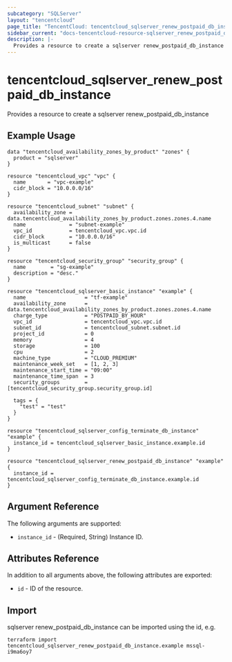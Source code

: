 ```yaml
---
subcategory: "SQLServer"
layout: "tencentcloud"
page_title: "TencentCloud: tencentcloud_sqlserver_renew_postpaid_db_instance"
sidebar_current: "docs-tencentcloud-resource-sqlserver_renew_postpaid_db_instance"
description: |-
  Provides a resource to create a sqlserver renew_postpaid_db_instance
---
```


# tencentcloud_sqlserver_renew_postpaid_db_instance

Provides a resource to create a sqlserver renew_postpaid_db_instance

## Example Usage

```hcl
data "tencentcloud_availability_zones_by_product" "zones" {
  product = "sqlserver"
}

resource "tencentcloud_vpc" "vpc" {
  name       = "vpc-example"
  cidr_block = "10.0.0.0/16"
}

resource "tencentcloud_subnet" "subnet" {
  availability_zone = data.tencentcloud_availability_zones_by_product.zones.zones.4.name
  name              = "subnet-example"
  vpc_id            = tencentcloud_vpc.vpc.id
  cidr_block        = "10.0.0.0/16"
  is_multicast      = false
}

resource "tencentcloud_security_group" "security_group" {
  name        = "sg-example"
  description = "desc."
}

resource "tencentcloud_sqlserver_basic_instance" "example" {
  name                   = "tf-example"
  availability_zone      = data.tencentcloud_availability_zones_by_product.zones.zones.4.name
  charge_type            = "POSTPAID_BY_HOUR"
  vpc_id                 = tencentcloud_vpc.vpc.id
  subnet_id              = tencentcloud_subnet.subnet.id
  project_id             = 0
  memory                 = 4
  storage                = 100
  cpu                    = 2
  machine_type           = "CLOUD_PREMIUM"
  maintenance_week_set   = [1, 2, 3]
  maintenance_start_time = "09:00"
  maintenance_time_span  = 3
  security_groups        = [tencentcloud_security_group.security_group.id]

  tags = {
    "test" = "test"
  }
}

resource "tencentcloud_sqlserver_config_terminate_db_instance" "example" {
  instance_id = tencentcloud_sqlserver_basic_instance.example.id
}

resource "tencentcloud_sqlserver_renew_postpaid_db_instance" "example" {
  instance_id = tencentcloud_sqlserver_config_terminate_db_instance.example.id
}
```

## Argument Reference

The following arguments are supported:

* `instance_id` - (Required, String) Instance ID.

## Attributes Reference

In addition to all arguments above, the following attributes are exported:

* `id` - ID of the resource.




## Import

sqlserver renew_postpaid_db_instance can be imported using the id, e.g.

```
terraform import tencentcloud_sqlserver_renew_postpaid_db_instance.example mssql-i9ma6oy7
```

